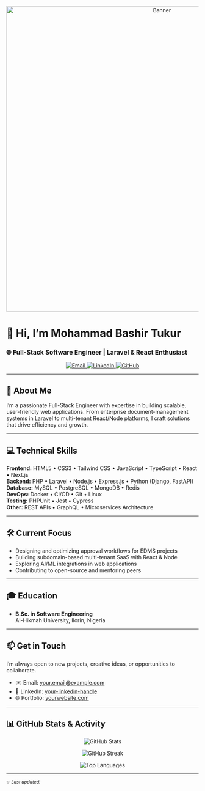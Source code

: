 <!-- Banner (replace URL or remove if you don’t have one) -->
<p align="center">
  <img src="https://your-domain.com/banner.png" alt="Banner" width="800"/>
</p>

# 👋 Hi, I’m Mohammad Bashir Tukur

### 🌐 Full-Stack Software Engineer | Laravel & React Enthusiast

<p align="center">
  <a href="mailto:your.email@example.com">
    <img src="https://img.shields.io/badge/Email-your.email@example.com-D14836?style=flat-square&logo=gmail" alt="Email">
  </a>
  <a href="https://www.linkedin.com/in/your-linkedin-handle">
    <img src="https://img.shields.io/badge/LinkedIn-Connect-0077B5?style=flat-square&logo=linkedin" alt="LinkedIn">
  </a>
  <a href="https://github.com/MohammadBT240">
    <img src="https://img.shields.io/badge/GitHub-Follow-181717?style=flat-square&logo=github" alt="GitHub">
  </a>
</p>

---

## 🚀 About Me

I’m a passionate Full-Stack Engineer with expertise in building scalable, user-friendly web applications. From enterprise document-management systems in Laravel to multi-tenant React/Node platforms, I craft solutions that drive efficiency and growth.

---

## 💻 Technical Skills

**Frontend:** HTML5 • CSS3 • Tailwind CSS • JavaScript • TypeScript • React • Next.js  
**Backend:** PHP • Laravel • Node.js • Express.js • Python (Django, FastAPI)  
**Database:** MySQL • PostgreSQL • MongoDB • Redis  
**DevOps:** Docker • CI/CD • Git • Linux  
**Testing:** PHPUnit • Jest • Cypress  
**Other:** REST APIs • GraphQL • Microservices Architecture

---

## 🛠 Current Focus

- Designing and optimizing approval workflows for EDMS projects
- Building subdomain-based multi-tenant SaaS with React & Node
- Exploring AI/ML integrations in web applications
- Contributing to open-source and mentoring peers

---

## 🎓 Education

- **B.Sc. in Software Engineering**  
  Al-Hikmah University, Ilorin, Nigeria

---

## 📫 Get in Touch

I’m always open to new projects, creative ideas, or opportunities to collaborate.

- ✉️ Email: [your.email@example.com](mailto:your.email@example.com)
- 💼 LinkedIn: [your-linkedin-handle](https://www.linkedin.com/in/your-linkedin-handle)
- 🌐 Portfolio: [yourwebsite.com](https://yourwebsite.com)

---

## 📊 GitHub Stats & Activity

<p align="center">
  <img src="https://github-readme-stats.vercel.app/api?username=MohammadBT240&show_icons=true&theme=tokyonight" alt="GitHub Stats" />
</p>
<p align="center">
  <img src="https://github-readme-streak-stats.herokuapp.com/?user=MohammadBT240&theme=tokyonight" alt="GitHub Streak" />
</p>
<p align="center">
  <img src="https://github-readme-stats.vercel.app/api/top-langs/?username=MohammadBT240&layout=compact&theme=tokyonight" alt="Top Languages" />
</p>

---

<sub>✨ _Last updated:_ <!-- This line will be automatically refreshed if you set up a GitHub Action to regenerate your README daily. --></sub>
